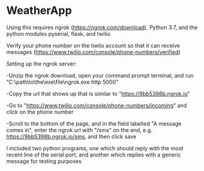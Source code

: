 # WeatherApp

Using this requires ngrok (https://ngrok.com/download), Python 3.7, and the python modules pyserial, flask, and twilio

Verify your phone number on the tiwlio account so that it can receive messages (https://www.twilio.com/console/phone-numbers/verified)


Setting up the ngrok server:

  -Unzip the ngrok download, open your command prompt terminal, and run "C:\path\to\the\exe\file\ngrok.exe http 5000"
  
  -Copy the url that shows up that is similar to "https://9bb5398b.ngrok.io"
  
  -Go to "https://www.twilio.com/console/phone-numbers/incoming" and click on the phone number
  
  -Scroll to the bottom of the page, and in the field labelled "A message comes in", enter the ngrok url with "/sms" on the end, e.g. https://9bb5398b.ngrok.io/sms, and then click save


I included two python programs, one which should reply with the most recent line of the serial port, and another which replies with a generic message for testing purposes
